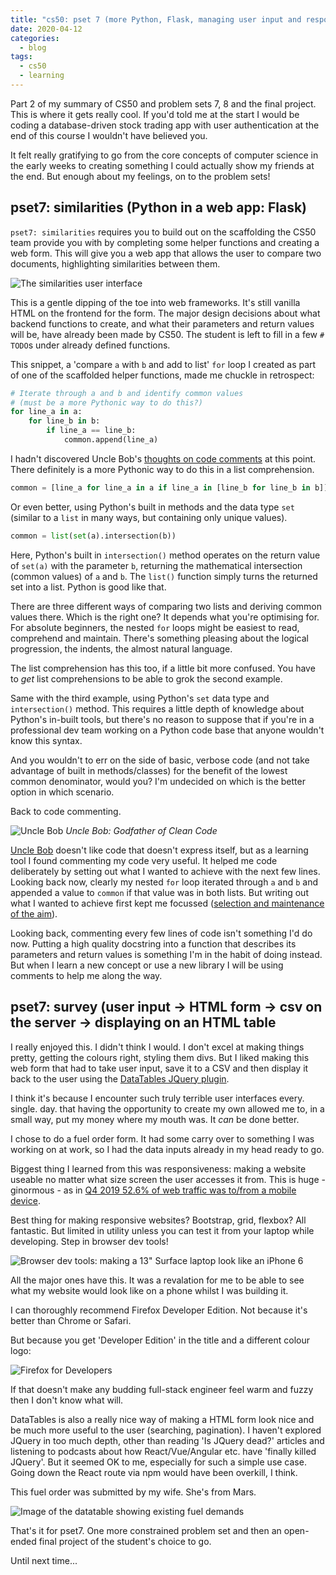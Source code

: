 ```yaml
---
title: "cs50: pset 7 (more Python, Flask, managing user input and responsive design)"
date: 2020-04-12
categories:
  - blog
tags:
  - cs50
  - learning
---
```


Part 2 of my summary of CS50 and problem sets 7, 8 and the final project. This is where it gets really cool. If you'd told me at the start I would be coding a database-driven stock trading app with user authentication at the end of this course I wouldn't have believed you.

It felt really gratifying to go from the core concepts of computer science in the early weeks to creating something I could actually show my friends at the end. But enough about my feelings, on to the problem sets!

<!--more-->

## pset7: similarities (Python in a web app: Flask)

`pset7: similarities` requires you to build out on the scaffolding the CS50 team provide you with by completing some helper functions and creating a web form. This will give you a web app that allows the user to compare two documents, highlighting similarities between them.

![The similarities user interface](/assets/images/similarities.png)

This is a gentle dipping of the toe into web frameworks. It's still vanilla HTML on the frontend for the form. The major design decisions about what backend functions to create, and what their parameters and return values will be, have already been made by CS50. The student is left to fill in a few `# TODO`s under already defined functions.

This snippet, a 'compare `a` with `b` and add to list' `for` loop I created as part of one of the scaffolded helper functions, made me chuckle in retrospect:

```python
# Iterate through a and b and identify common values
# (must be a more Pythonic way to do this?)
for line_a in a:
    for line_b in b:
        if line_a == line_b:
            common.append(line_a)
```

I hadn't discovered Uncle Bob's [thoughts on code comments](https://twitter.com/unclebobmartin/status/870311898545258497?s=20) at this point. There definitely is a more Pythonic way to do this in a list comprehension.

```python
common = [line_a for line_a in a if line_a in [line_b for line_b in b]]
```

Or even better, using Python's built in methods and the data type `set` (similar to a `list` in many ways, but containing only unique values).

```python
common = list(set(a).intersection(b))
```

Here, Python's built in `intersection()` method operates on the return value of `set(a)` with the parameter `b`, returning the mathematical intersection (common values) of `a` and `b`. The `list()` function simply turns the returned set into a list. Python is good like that.

There are three different ways of comparing two lists and deriving common values there. Which is the right one? It depends what you're optimising for. For absolute beginners, the nested `for` loops might be easiest to read, comprehend and maintain. There's something pleasing about the logical progression, the indents, the almost natural language.

The list comprehension has this too, if a little bit more confused. You have to _get_ list comprehensions to be able to grok the second example.

Same with the third example, using Python's `set` data type and `intersection()` method. This requires a little depth of knowledge about Python's in-built tools, but there's no reason to suppose that if you're in a professional dev team working on a Python code base that anyone wouldn't know this syntax.

And you wouldn't to err on the side of basic, verbose code (and not take advantage of built in methods/classes) for the benefit of the lowest common denominator, would you? I'm undecided on which is the better option in which scenario.

Back to code commenting.

![Uncle Bob](/assets/images/uncle_bob.jpg)
_Uncle Bob: Godfather of Clean Code_

[Uncle Bob](https://www.amazon.co.uk/Clean-Code-Handbook-Software-Craftsmanship/dp/0132350882/) doesn't like code that doesn't express itself, but as a learning tool I found commenting my code very useful. It helped me code deliberately by setting out what I wanted to achieve with the next few lines. Looking back now, clearly my nested `for` loop iterated through `a` and `b` and appended a value to `common` if that value was in both lists. But writing out what I wanted to achieve first kept me focussed ([selection and maintenance of the aim](/blog/perfect_enemy_of_good/)).

Looking back, commenting every few lines of code isn't something I'd do now. Putting a high quality docstring into a function that describes its parameters and return values is something I'm in the habit of doing instead. But when I learn a new concept or use a new library I will be using comments to help me along the way.

## pset7: survey (user input -> HTML form -> csv on the server -> displaying on an HTML table

I really enjoyed this. I didn't think I would. I don't excel at making things pretty, getting the colours right, styling them divs. But I liked making this web form that had to take user input, save it to a CSV and then display it back to the user using the [DataTables JQuery plugin](https://datatables.net/).

I think it's because I encounter such truly terrible user interfaces every. single. day. that having the opportunity to create my own allowed me to, in a small way, put my money where my mouth was. It _can_ be done better.

I chose to do a fuel order form. It had some carry over to something I was working on at work, so I had the data inputs already in my head ready to go.

Biggest thing I learned from this was responsiveness: making a website useable no matter what size screen the user accesses it from. This is huge - ginormous - as in [Q4 2019 52.6% of web traffic was to/from a mobile device](https://www.statista.com/statistics/277125/share-of-website-traffic-coming-from-mobile-devices/).

Best thing for making responsive websites? Bootstrap, grid, flexbox? All fantastic. But limited in utility unless you can test it from your laptop while developing. Step in browser dev tools!

![Browser dev tools: making a 13" Surface laptop look like an iPhone 6](/assets/images/fuel_request_form.png)

All the major ones have this. It was a revalation for me to be able to see what my website would look like on a phone whilst I was building it.

I can thoroughly recommend Firefox Developer Edition. Not because it's better than Chrome or Safari.

But because you get 'Developer Edition' in the title and a different colour logo:

![Firefox for Developers](/assets/images/firefox_developer_ed.png)

If that doesn't make any budding full-stack engineer feel warm and fuzzy then I don't know what will.

DataTables is also a really nice way of making a HTML form look nice and be much more useful to the user (searching, pagination). I haven't explored JQuery in too much depth, other than reading 'Is JQuery dead?' articles and listening to podcasts about how React/Vue/Angular etc. have 'finally killed JQuery'. But it seemed OK to me, especially for such a simple use case. Going down the React route via npm would have been overkill, I think.

This fuel order was submitted by my wife. She's from Mars.

![Image of the datatable showing existing fuel demands](/assets/images/fuel_table.png)

That's it for pset7. One more constrained problem set and then an open-ended final project of the student's choice to go.

Until next time...
